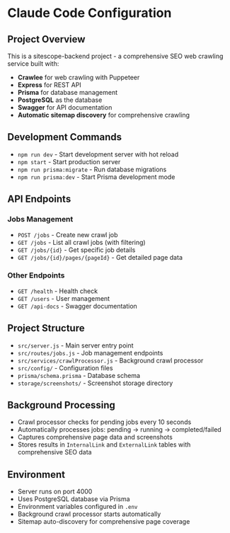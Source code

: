 # Claude Code Configuration

## Project Overview
This is a sitescope-backend project - a comprehensive SEO web crawling service built with:
- **Crawlee** for web crawling with Puppeteer
- **Express** for REST API
- **Prisma** for database management
- **PostgreSQL** as the database
- **Swagger** for API documentation
- **Automatic sitemap discovery** for comprehensive crawling

## Development Commands
- `npm run dev` - Start development server with hot reload
- `npm start` - Start production server
- `npm run prisma:migrate` - Run database migrations
- `npm run prisma:dev` - Start Prisma development mode

## API Endpoints
### Jobs Management
- `POST /jobs` - Create new crawl job
- `GET /jobs` - List all crawl jobs (with filtering)
- `GET /jobs/{id}` - Get specific job details
- `GET /jobs/{id}/pages/{pageId}` - Get detailed page data

### Other Endpoints
- `GET /health` - Health check
- `GET /users` - User management
- `GET /api-docs` - Swagger documentation

## Project Structure
- `src/server.js` - Main server entry point
- `src/routes/jobs.js` - Job management endpoints
- `src/services/crawlProcessor.js` - Background crawl processor
- `src/config/` - Configuration files
- `prisma/schema.prisma` - Database schema
- `storage/screenshots/` - Screenshot storage directory

## Background Processing
- Crawl processor checks for pending jobs every 10 seconds
- Automatically processes jobs: pending → running → completed/failed
- Captures comprehensive page data and screenshots
- Stores results in `InternalLink` and `ExternalLink` tables with comprehensive SEO data

## Environment
- Server runs on port 4000
- Uses PostgreSQL database via Prisma
- Environment variables configured in `.env`
- Background crawl processor starts automatically
- Sitemap auto-discovery for comprehensive page coverage